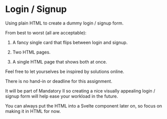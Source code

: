 # Login / Signup

Using plain HTML to create a dummy login / signup form. 

From best to worst (all are acceptable):

1. A fancy single card that flips between login and signup. 

2. Two HTML pages. 

3. A single HTML page that shows both at once. 

Feel free to let yourselves be inspired by solutions online. 

There is no hand-in or deadline for this assignment. 

It will be part of Mandatory II so creating a nice visually appealing login / signup form will help ease your workload in the future. 

You can always put the HTML into a Svelte component later on, so focus on making it in HTML for now. 

